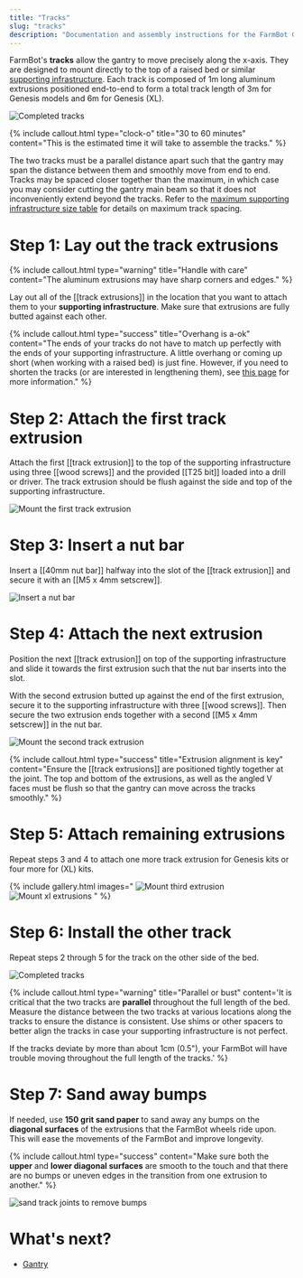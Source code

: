 ```yaml
---
title: "Tracks"
slug: "tracks"
description: "Documentation and assembly instructions for the FarmBot Genesis tracks"
---
```


FarmBot's **tracks** allow the gantry to move precisely along the x-axis. They are designed to mount directly to the top of a raised bed or similar [supporting infrastructure](supporting-infrastructure.md). Each track is composed of 1m long aluminum extrusions positioned end-to-end to form a total track length of 3m for Genesis models and 6m for Genesis (XL).

![Completed tracks](_images/completed_tracks.png)

{%
include callout.html
type="clock-o"
title="30 to 60 minutes"
content="This is the estimated time it will take to assemble the tracks."
%}

The two tracks must be a parallel distance apart such that the gantry may span the distance between them and smoothly move from end to end. Tracks may be spaced closer together than the maximum, in which case you may consider cutting the gantry main beam so that it does not inconveniently extend beyond the tracks. Refer to the [maximum supporting infrastructure size table](../assembly/supporting-infrastructure.md#maximum-size) for details on maximum track spacing.

# Step 1: Lay out the track extrusions

{%
include callout.html
type="warning"
title="Handle with care"
content="The aluminum extrusions may have sharp corners and edges."
%}

Lay out all of the [[track extrusions]] in the location that you want to attach them to your **supporting infrastructure**. Make sure that extrusions are fully butted against each other.

{%
include callout.html
type="success"
title="Overhang is a-ok"
content="The ends of your tracks do not have to match up perfectly with the ends of your supporting infrastructure. A little overhang or coming up short (when working with a raised bed) is just fine. However, if you need to shorten the tracks (or are interested in lengthening them), see [this page](../extras/mods/shorten-or-lengthen-the-tracks.md) for more information."
%}

# Step 2: Attach the first track extrusion

Attach the first [[track extrusion]] to the top of the supporting infrastructure using three [[wood screws]] and the provided [[T25 bit]] loaded into a drill or driver. The track extrusion should be flush against the side and top of the supporting infrastructure.

![Mount the first track extrusion](_images/first_track_extrusion.png)

# Step 3: Insert a nut bar

Insert a [[40mm nut bar]] halfway into the slot of the [[track extrusion]] and secure it with an [[M5 x 4mm setscrew]].

![Insert a nut bar](_images/insert_nut_bar.png)

# Step 4: Attach the next extrusion

Position the next [[track extrusion]] on top of the supporting infrastructure and slide it towards the first extrusion such that the nut bar inserts into the slot.

With the second extrusion butted up against the end of the first extrusion, secure it to the supporting infrastructure with three [[wood screws]]. Then secure the two extrusion ends together with a second [[M5 x 4mm setscrew]] in the nut bar.

![Mount the second track extrusion](_images/second_track_extrusion.png)

{%
include callout.html
type="success"
title="Extrusion alignment is key"
content="Ensure the [[track extrusions]] are positioned tightly together at the joint. The top and bottom of the extrusions, as well as the angled V faces must be flush so that the gantry can move across the tracks smoothly."
%}

# Step 5: Attach remaining extrusions

Repeat steps 3 and 4 to attach one more track extrusion for Genesis kits or four more for (XL) kits.

{% include gallery.html images="
![Mount third extrusion](_images/third_track_extrusion.png)
![Mount xl extrusions](_images/xl_track_extrusions.png)
" %}

# Step 6: Install the other track

Repeat steps 2 through 5 for the track on the other side of the bed.

![Completed tracks](_images/completed_tracks.png)

{%
include callout.html
type="warning"
title="Parallel or bust"
content='It is critical that the two tracks are **parallel** throughout the full length of the bed. Measure the distance between the two tracks at various locations along the tracks to ensure the distance is consistent. Use shims or other spacers to better align the tracks in case your supporting infrastructure is not perfect.

If the tracks deviate by more than about 1cm (0.5"), your FarmBot will have trouble moving throughout the full length of the tracks.'
%}

# Step 7: Sand away bumps

If needed, use **150 grit sand paper** to sand away any bumps on the **diagonal surfaces** of the extrusions that the FarmBot wheels ride upon. This will ease the movements of the FarmBot and improve longevity.

{%
include callout.html
type="success"
content="Make sure both the **upper** and **lower diagonal surfaces** are smooth to the touch and that there are no bumps or uneven edges in the transition from one extrusion to another."
%}

![sand track joints to remove bumps](_images/sanding_tracks.png)


# What's next?

 * [Gantry](gantry.md)
